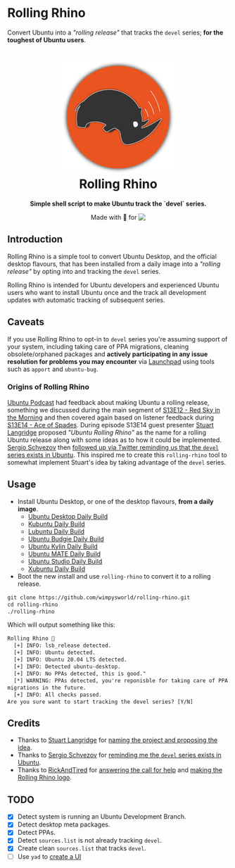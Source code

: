 # Rolling Rhino

Convert Ubuntu into a *"rolling release"* that tracks the `devel` series; **for the toughest of Ubuntu users**.

<h1 align="center">
  <img src=".github/logo.png" alt="Rolling Rhino" />
  <br />
  Rolling Rhino
</h1>

<p align="center"><b>Simple shell script to make Ubuntu track the `devel` series.</b></p>
<!-- <div align="center"><img src=".github/screenshot.png" alt="Rolling Rhino Screenshot" /></div> -->
<p align="center">Made with 💝 for <img src="https://assets.ubuntu.com/v1/cb22ba5d-favicon-16x16.png" align="top" width="24" /></p>

## Introduction

Rolling Rhino is a simple tool to convert Ubuntu Desktop, and the official
desktop flavours, that has been installed from a daily image into a
*"rolling release"* by opting into and tracking the `devel` series.

Rolling Rhino is intended for Ubuntu developers and experienced Ubuntu users
who want to install Ubuntu once and the track all development updates with
automatic tracking of subsequent series.

## Caveats

If you use Rolling Rhino to opt-in to `devel` series you're assuming support
of your system, including taking care of PPA migrations, cleaning
obsolete/orphaned packages and **actively participating in any issue resolution
for problems you may encounter** via [Launchpad](https://launchpad.net) using
tools such as `apport` and `ubuntu-bug`.

### Origins of Rolling Rhino

[Ubuntu Podcast](https://ubuntupodcast.org) had feedback about making Ubuntu
a rolling release, something we discussed during the main segment of
[S13E12 - Red Sky in the Morning](https://ubuntupodcast.org/2020/06/11/s13e12-red-sky-in-the-morning/)
and then covered again based on listener feedback during
[S13E14 - Ace of Spades](https://ubuntupodcast.org/2020/06/25/s13e14-ace-of-spades/).
During episode S13E14 guest presenter [Stuart Langridge](https://twitter.com/sil)
proposed *"Ubuntu Rolling Rhino"* as the name for a rolling Ubuntu release
along with some ideas as to how it could be implemented. [Sergio Schvezov](https://twitter.com/sergiusens) then
[followed up via Twitter reminding us that the `devel` series exists in Ubuntu](https://twitter.com/sergiusens/status/1276479711372292096).
This inspired me to create this `rolling-rhino` tool to somewhat implement
Stuart's idea by taking advantage of the `devel` series.

## Usage

  * Install Ubuntu Desktop, or one of the desktop flavours, **from a daily image**.
    * [Ubuntu Desktop Daily Build](http://cdimage.ubuntu.com/daily-live/current/)
    * [Kubuntu Daily Build](http://cdimage.ubuntu.com/kubuntu/daily-live/current/)
    * [Lubuntu Daily Build](http://cdimage.ubuntu.com/lubuntu/daily-live/current/)
    * [Ubuntu Budgie Daily Build](http://cdimage.ubuntu.com/ubuntu-budgie/daily-live/current/)
    * [Ubuntu Kylin Daily Build](http://cdimage.ubuntu.com/ubuntukylin/daily-live/current/)
    * [Ubuntu MATE Daily Build](http://cdimage.ubuntu.com/ubuntu-mate/daily-live/current/)
    * [Ubuntu Studio Daily Build](http://cdimage.ubuntu.com/ubuntustudio/dvd/current/)
    * [Xubuntu Daily Build](http://cdimage.ubuntu.com/xubuntu/daily-live/current/)
  * Boot the new install and use `rolling-rhino` to convert it to a rolling release.

```
git clone https://github.com/wimpysworld/rolling-rhino.git
cd rolling-rhino
./rolling-rhino
```

Which will output something like this:

```
Rolling Rhino 🦏
  [+] INFO: lsb_release detected.
  [+] INFO: Ubuntu detected.
  [+] INFO: Ubuntu 20.04 LTS detected.
  [+] INFO: Detected ubuntu-desktop.
  [+] INFO: No PPAs detected, this is good."
  [*] WARNING: PPAs detected, you're reponisble for taking care of PPA migrations in the future.
  [+] INFO: All checks passed.
Are you sure want to start tracking the devel series? [Y/N]
```

## Credits

  * Thanks to [Stuart Langridge](https://twitter.com/sil) for [naming the project and proposing the idea]().
  * Thanks to [Sergio Schvezov](https://twitter.com/sergiusens) for [reminding me the `devel` series exists in Ubuntu](https://twitter.com/sergiusens/status/1276479711372292096).
  * Thanks to [RickAndTired](https://twitter.com/RickAndTired) for [answering the call for help](https://twitter.com/RickAndTired/status/1276729643068911618) and [making the Rolling Rhino logo](https://github.com/RickAndTired/Artwork).

## TODO

  - [x] Detect system is running an Ubuntu Development Branch.
  - [x] Detect desktop meta packages.
  - [x] Detect PPAs.
  - [x] Detect `sources.list` is not already tracking `devel`.
  - [x] Create clean `sources.list` that tracks `devel`.
  - [ ] Use `yad` to [create a UI](https://sanana.kiev.ua/index.php/yad)